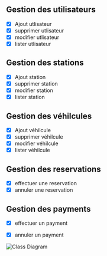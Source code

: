 ## Gestion des utilisateurs
- [x] Ajout utlisateur
- [x] supprimer utlisateur
- [x] modifier utlisateur
- [x] lister utlisateur

## Gestion des stations
- [x] Ajout station
- [x] supprimer station
- [x] modifier station
- [x] lister station

## Gestion des véhilcules
- [x] Ajout véhilcule
- [x] supprimer véhilcule
- [x] modifier véhilcule
- [x] lister véhilcule

## Gestion des reservations
- [x] effectuer une reservation
- [x] annuler une reservation

## Gestion des payments
- [x] effectuer un payment
- [x] annuler un payment
  
  
![Class Diagram](https://i.ibb.co/x3N11S6/classe.png)
